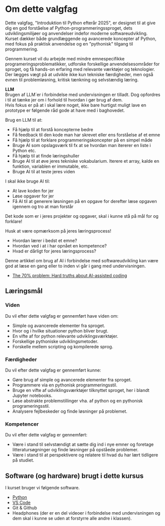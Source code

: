 # Om dette valgfag

Dette valgfag, "Introduktion til Python efterår 2025", er designet til at give dig en god forståelse af Python-programmeringssproget, dets udviklingsmilijøer og anvendelser indefor moderne softwareudvikling. Kurset dækker både grundlæggende og avancerede koncepter af Python, med fokus på praktisk anvendelse og en "pythonisk" tilgang til programmering.

Gennem kurset vil du arbejde med mindre emnespecifikke programeringsproblematikker, udforske forskellige anvendelsesområder for sproget, og få hands-on erfaring med relevante værktøjer og teknologier. Der lægges vægt på at udvikle ikke kun tekniske færdigheder, men også evnen til problemløsning, kritisk tænkning og selvstændig læring.

**LLM**    
Brugen af LLM´er i forbindelse med undervisningen er tilladt. Dog opfordres i til at tænke jer om i forhold til hvordan i gør brug af dem.  
Hvis fokus er på at i skal lære noget, ikke bare hurtigst muligt lave en prototype er følgende råd gode at have med i baghovedet.

Brug en LLM til at:
* Få hjælp til at forstå koncepterne bedre
* Få feedback til den kode man har skrevet eller ens forståelse af et emne
* Få hjælp til at forklare programmeringskoncepter på en simpel måde
* Bruge AI som opslagsværk til fx at se hvordan man itererer en liste i Python etc. 
* Få hjælp til at finde læringshuller
* Bruge AI til at øve jeres tekniske vokabularium. Iterere et array, kalde en funktion, variablen er immutable, etc.
* Bruge AI til at teste jeres viden

I skal ikke bruge AI til:
* At lave koden for jer
* Løse opgaver for jer
* Få AI til at generere løsningen på en opgave for derefter læse opgaven igennem og tro at man forstår

Det kode som er i jeres projekter og opgaver, skal i kunne stå på mål for og forklare!

Husk at være opmærksom på jeres læringsprocess!

* Hvordan lærer i bedst et emne?
* Hvordan ved i at i har opnået en kompetence?
* Hvad er dårligt for jeres læringsprocess?

Denne artikkel om brug af AI i forbindelse med softwareudvikling kan være god at læse en gang eller to inden vi går i gang med undervisningen. 

* [The 70% problem: Hard truths about AI-assisted coding](https://addyo.substack.com/p/the-70-problem-hard-truths-about)

## Læringsmål

### Viden
Du vil efter dette valgfag er gennemført have viden om:
- Simple og avancerede elementer fra sproget.
- Hvor og i hvilke situationer python bliver brugt.  
- En vifte af for python relevante udviklingsværktøjer.
- Forskellige pythoniske udviklingsmetoder.
- Forskelle mellem scripting og kompilerede sprog.

### Færdigheder
Du vil efter dette valgfag er gennemført kunne:
- Gøre brug af simple og avancerede elementer fra sproget. 
- Programmere via en pythonisk programmeringsstil.
- Bruge en vifte af udviklingsværktøjer tilknyttet sproget, her i blandt Jupyter notebooks.
- Løse abstrakte problemstillinger vha. af python og en pythonisk programeringsstil. 
- Analysere fejlbeskeder og finde løsninger på problemet.

### Kompetencer
Du vil efter dette valgfag er gennemført:
- Være i stand til selvstændigt at sætte dig ind i nye emner og foretage litteratursøgninger og finde løsninger på opståede problemer.
- Være i stand til at perspektivere og relatere til hvad du har lært tidligere på studiet.

## Software (og hardware) brugt i dette kursus
I kurset bruger vi følgende software.
* [Python](https://www.python.org/downloads/)
* [VS Code](https://code.visualstudio.com/download) 
* Git & Github
* Headphones (der er en del videoer i forbindelse med undervisningen og dem skal i kunne se uden at forstyrre alle andre i klassen).

